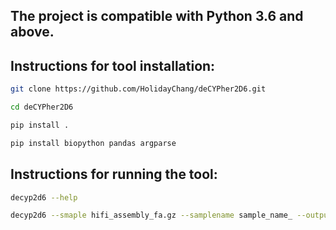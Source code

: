 ## The project is compatible with Python 3.6 and above.
## Instructions for tool installation:
```bash
git clone https://github.com/HolidayChang/deCYPher2D6.git
```
```bash
cd deCYPher2D6
```
```bash
pip install .
```
```bash
pip install biopython pandas argparse
```

## Instructions for running the tool:

```bash
decyp2d6 --help
```
```bash
decyp2d6 --smaple hifi_assembly_fa.gz --samplename sample_name_ --output output_path_
```

